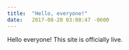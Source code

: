 ```yaml
---
title:  "Hello, everyone!"
date:   2017-08-20 03:08:47 -0600
---
```

Hello everyone! This site is officially live.
